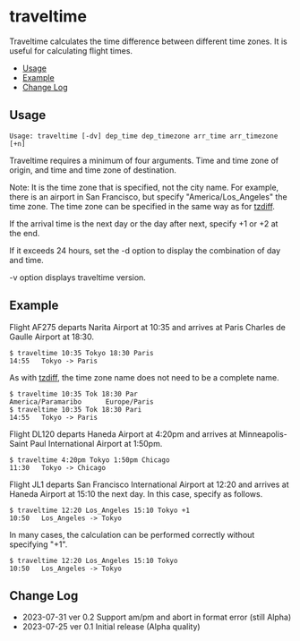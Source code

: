 # traveltime <!-- omit in toc -->

Traveltime calculates the time difference between different time zones. It is useful for calculating flight times.

- [Usage](#usage)
- [Example](#example)
- [Change Log](#change-log)

## Usage

    Usage: traveltime [-dv] dep_time dep_timezone arr_time arr_timezone [+n]

Traveltime requires a minimum of four arguments. Time and time zone of origin, and time and time zone of destination.

Note: It is the time zone that is specified, not the city name.
For example, there is an airport in San Francisco, but specify "America/Los_Angeles" the time zone.
The time zone can be specified in the same way as for [tzdiff](https://github.com/belgianbeer/tzdiff).

If the arrival time is the next day or the day after next, specify +1 or +2 at the end.

If it exceeds 24 hours, set the -d option to display the combination of day and time.

-v option displays traveltime version.

## Example

Flight AF275 departs Narita Airport at 10:35 and arrives at Paris Charles de Gaulle Airport at 18:30.

```
$ traveltime 10:35 Tokyo 18:30 Paris
14:55   Tokyo -> Paris
```

As with [tzdiff](https://github.com/belgianbeer/tzdiff), the time zone name does not need to be a complete name.

```
$ traveltime 10:35 Tok 18:30 Par
America/Paramaribo      Europe/Paris
$ traveltime 10:35 Tok 18:30 Pari
14:55   Tokyo -> Paris
```

Flight DL120 departs Haneda Airport at 4:20pm and arrives at Minneapolis-Saint Paul International Airport at 1:50pm.

```
$ traveltime 4:20pm Tokyo 1:50pm Chicago
11:30   Tokyo -> Chicago
```

Flight JL1 departs San Francisco International Airport at 12:20 and arrives at Haneda Airport at 15:10 the next day. In this case, specify as follows.

```
$ traveltime 12:20 Los_Angeles 15:10 Tokyo +1
10:50   Los_Angeles -> Tokyo
```

In many cases, the calculation can be performed correctly without specifying "+1".

```
$ traveltime 12:20 Los_Angeles 15:10 Tokyo
10:50   Los_Angeles -> Tokyo
```

## Change Log

- 2023-07-31 ver 0.2 Support am/pm and abort in format error (still Alpha)
- 2023-07-25 ver 0.1 Initial release (Alpha quality)

